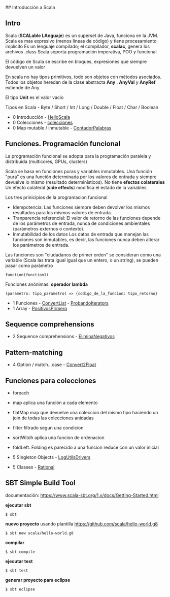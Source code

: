 ﻿﻿﻿﻿﻿﻿﻿﻿## Introducción a Scala## IntroScala (**SCALable LAnguaje**) es un superset de Java, funciona en la JVM.Scala es mas expresivo (menos líneas de código) y tiene procesamiento implícito Es un lenguaje compilado; el compilador, **scalac**,  genera los archivos .classScala soporta programación imperativa, POO y funcional El código de Scala se escribe en bloques, expresiones que siempre devuelven un valorEn scala no hay tipos primitivos, todo son objetos con métodos asociados. Todos los objetos heredan de la clase abstracta **Any** . **AnyVal** y **AnyRef** extiende de Any  El tipo **Unit** es el valor vacio Tipos en Scala - Byte / Short / Int / Long / Double / Float / Char / Boolean* 0 Introducción - [HelloScala](https://github.com/arturisimo/scala-intro/blob/master/src/org/apz/intro/basic/0.HelloScala.scala)* 0 Colecciones - [colecciones](https://github.com/arturisimo/scala-intro/blob/master/src/org/apz/intro/basic/0.Colecciones.scala)* 0 Map mutable / inmutable - [ContadorPalabras](https://github.com/arturisimo/scala-intro/blob/master/src/org/apz/intro/basic/0.ContadorPalabras.scala)##  Funciones. Programación funcional La programación funcional se adopta para la programación paralela y distribuida (multicores, GPUs, clusters) Scala se basa en funciones puras y variables inmutables. Una función "pura" es una función determinada por los valores de entrada y siempre devuelve lo mismo (resultado determinísticos). No tiene **efectos colaterales**Un efecto colateral (**side effects**) modifica el estado de la variables Los tres prinicipios de la programacion funcional * Idempotencia: Las funciones siempre deben devolver los mismos resultados para los mismos valores de entrada. * Tranparencia referencial: El valor de retorno de las funciones depende de los parámetros de entrada, nunca de condiciones ambientales (parámetros externos o contexto). * Inmutabilidad de los datos Los datos de entrada que manejan las funciones son inmutables, es decir, las funciones nunca deben alterar los parámetros de entrada.Las funciones son "ciudadanos de primer orden" se consideran como una variable (Scala las trata igual igual que un entero, o un string), se pueden pasar como parámetro	function(function1)  Funciones anónimas: **operador lambda**	(parametro: tipo_parametro) => {codigo_de_la_funcion: tipo_retorno}* 1 Funciones - [ConvertList](https://github.com/arturisimo/scala-intro/blob/master/src/org/apz/intro/func/1.ConvertList.scala) - [ProbandoIterators](https://github.com/arturisimo/scala-intro/blob/master/src/org/apz/intro/func/1.ProbandoIterators.scala)* 1 Array - [PositivosPrimero](https://github.com/arturisimo/scala-intro/blob/master/src/org/apz/intro/func/1.PositivosPrimero.scala)##  Sequence comprehensions* 2 Sequence comprehensions - [EliminaNegativos](https://github.com/arturisimo/scala-intro/blob/master/src/org/apz/intro/comp/2.EliminaNegativos.scala)##  Pattern-matching* 4 Option / match...case - [Convert2Float](https://github.com/arturisimo/scala-intro/blob/master/src/org/apz/intro/match/4.Convert2Float.scala)##  Funciones para colecciones * foreach * map aplica una función a cada elemento  * flatMap map que devuelve una coleccion del mismo tipo haciendo un join de todas las colecciones anidadas * filter filtrado segun una condicion * sortWitdh aplica una funcion de ordenacion * foldLeft. Folding  es parecido a una funcion reduce con un valor inicial* 5 Singleton Objects - [LogUtilsDrivers](https://github.com/arturisimo/scala-intro/blob/master/src/org/apz/intro/classes/LogUtils.scala)* 5 Classes - [Rational](https://github.com/arturisimo/scala-intro/blob/master/src/org/apz/intro/5.TestRational.scala)   ## SBT Simple Build Tooldocumentación: https://www.scala-sbt.org/1.x/docs/Getting-Started.html**ejecutar sbt**	$ sbt**nuevo proyecto** usando plantilla https://github.com/scala/hello-world.g8	$ sbt new scala/hello-world.g8**compilar**	$ sbt compile**ejecutar test**	$ sbt test**generar proyecto para eclipse**	$ sbt eclipse